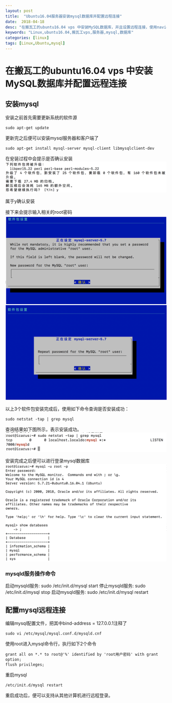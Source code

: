 ```yaml
---
layout: post
title:  "Ubuntu16.04服务器安装mysql数据库并配置远程连接"
date:  2018-04-18
desc: "在搬瓦工的ubuntu16.04 vps 中安装MySQL数据库，并且设置远程连接，使用navicat进行控制"
keywords: "Linux,ubuntu16.04,搬瓦工vps,服务器,mysql,数据库"
categories: [linux]
tags: [Linux,Ubuntu,mysql]
---
```

# 在搬瓦工的ubuntu16.04 vps 中安装MySQL数据库并配置远程连接

## 安装mysql

安装之前首先需要更新系统的软件源
```
sudo apt-get update
```

更新完之后便可以安装mysql服务器和客户端了
```
sudo apt-get install mysql-server mysql-client libmysqlclient-dev
```

在安装过程中会提示是否确认安装
![mysql-install-1](/assets/images/2018-04/mysql-install-1.png)

属于y确认安装

接下来会提示输入相关的root密码
![mysql-install-2](/assets/images/2018-04/mysql-install-2.png)
![mysql-install-3](/assets/images/2018-04/mysql-install-3.png)

以上3个软件包安装完成后，使用如下命令查询是否安装成功：
```
sudo netstat -tap | grep mysql
```
查询结果如下图所示，表示安装成功。
![mysql-install-5](/assets/images/2018-04/mysql-install-5.png)

安装完成之后便可以进行登录mysql数据库
![mysql-install-4](/assets/images/2018-04/mysql-install-4.png)

### mysqld服务操作命令

启动mysqld服务: sudo /etc/init.d/mysql start
停止mysqld服务: sudo /etc/init.d/mysql stop
启动mysqld服务: sudo /etc/init.d/mysql restart

## 配置mysql远程连接

编辑mysql配置文件，把其中bind-address = 127.0.0.1注释了
```
sudo vi /etc/mysql/mysql.conf.d/mysqld.cnf 
```

使用root进入mysql命令行，执行如下2个命令
```
grant all on *.* to root@'%' identified by 'root用户密码' with grant option;
flush privileges;
```

重启mysql
```
/etc/init.d/mysql restart
```
重启成功后，便可以支持从其他计算机进行远程登录。